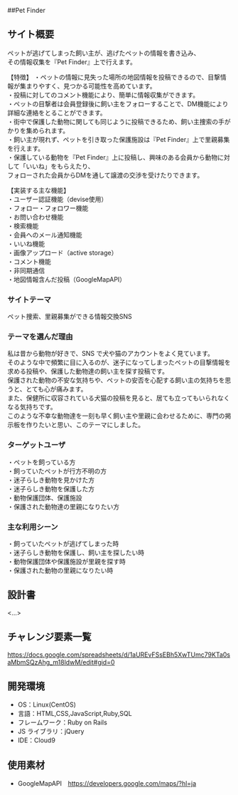 ##Pet Finder

## サイト概要

ペットが逃げてしまった飼い主が、逃げたペットの情報を書き込み、  
その情報収集を『Pet Finder』上で行えます。  

【特徴】
・ペットの情報に見失った場所の地図情報を投稿できるので、目撃情報が集まりやすく、見つかる可能性を高めています。  
・投稿に対してのコメント機能により、簡単に情報収集ができます。  
・ペットの目撃者は会員登録後に飼い主をフォローすることで、DM機能により詳細な連絡をとることができます。  
・街中で保護した動物に関しても同じように投稿できるため、飼い主捜索の手がかりを集められます。  
・飼い主が現れず、ペットを引き取った保護施設は『Pet Finder』上で里親募集を行えます。  
・保護している動物を『Pet Finder』上に投稿し、興味のある会員から動物に対して「いいね」をもらえたり、  
フォローされた会員からDMを通して譲渡の交渉を受けたりできます。  

【実装する主な機能】  
・ユーザー認証機能（devise使用）  
・フォロー・フォロワー機能  
・お問い合わせ機能  
・検索機能  
・会員へのメール通知機能  
・いいね機能  
・画像アップロード（active storage）  
・コメント機能  
・非同期通信  
・地図情報含んだ投稿（GoogleMapAPI）  



### サイトテーマ

ペット捜索、里親募集ができる情報交換SNS

### テーマを選んだ理由

私は昔から動物が好きで、SNS で犬や猫のアカウントをよく見ています。  
そのような中で頻繁に目に入るのが、迷子になってしまったペットの目撃情報を求める投稿や、保護した動物達の飼い主を探す投稿です。  
保護された動物の不安な気持ちや、ペットの安否を心配する飼い主の気持ちを思うと、とても心が痛みます。  
また、保健所に収容されている犬猫の投稿を見ると、居ても立ってもいられなくなる気持ちです。  
このような不幸な動物達を一刻も早く飼い主や里親に会わせるために、専門の掲示板を作りたいと思い、このテーマにしました。  

### ターゲットユーザ

・ペットを飼っている方  
・飼っていたペットが行方不明の方  
・迷子らしき動物を見かけた方  
・迷子らしき動物を保護した方  
・動物保護団体、保護施設  
・保護された動物達の里親になりたい方  

### 主な利用シーン

・飼っていたペットが逃げてしまった時  
・迷子らしき動物を保護し、飼い主を探したい時  
・動物保護団体や保護施設が里親を探す時  
・保護された動物の里親になりたい時  

## 設計書

<...>

## チャレンジ要素一覧

https://docs.google.com/spreadsheets/d/1aUREvFSsEBh5XwTUmc79KTa0saMbmSQzAhg_m18ldwM/edit#gid=0

## 開発環境

- OS：Linux(CentOS)
- 言語：HTML,CSS,JavaScript,Ruby,SQL
- フレームワーク：Ruby on Rails
- JS ライブラリ：jQuery
- IDE：Cloud9

## 使用素材

- GoogleMapAPI　https://developers.google.com/maps/?hl=ja